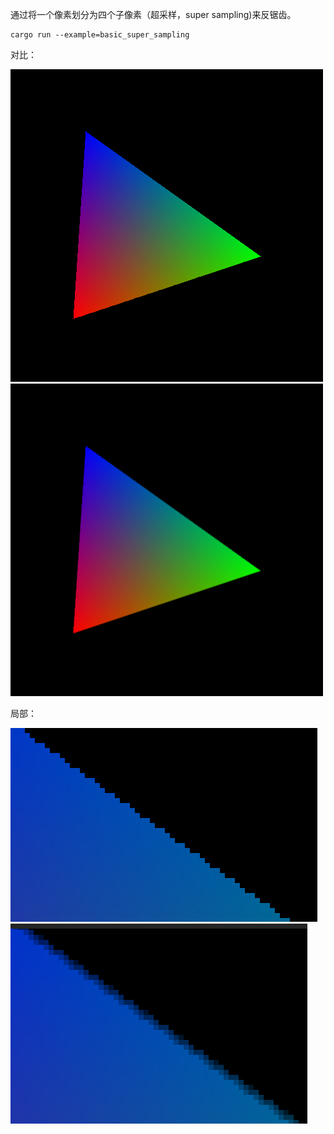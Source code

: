 通过将一个像素划分为四个子像素（超采样，super sampling)来反锯齿。
```shell
cargo run --example=basic_super_sampling
```

对比：

![aliasing](../1.triangle/colorfull_triangle.png)![anti-aliasing](./super-sample.png)

局部：

![aliasing](./aliasing.png)![anti-aliasing](./anti-aliasing-local.png)
